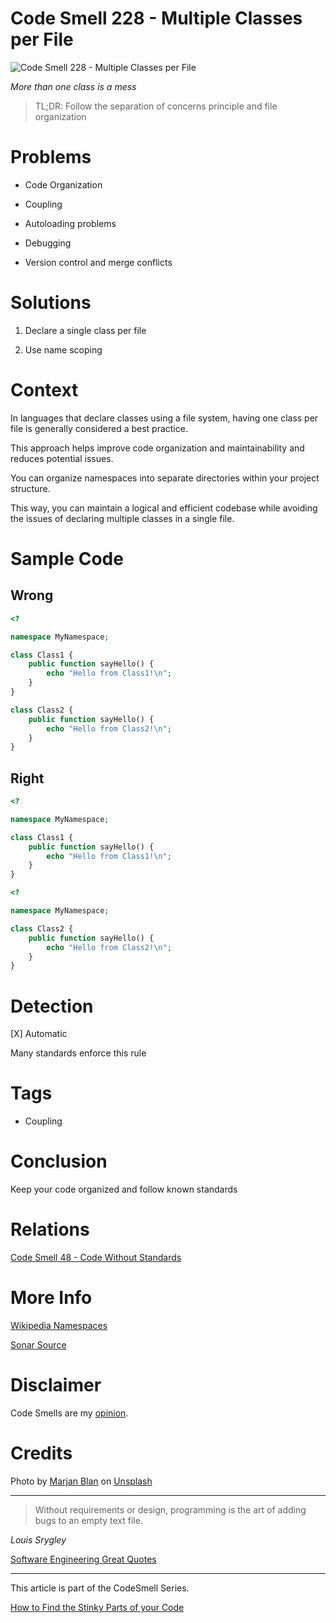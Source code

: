 # Code Smell 228 - Multiple Classes per File
            
![Code Smell 228 - Multiple Classes per File](Code%20Smell%20228%20-%20Multiple%20Classes%20per%20File.jpg)

*More than one class is a mess*

> TL;DR: Follow the separation of concerns principle and file organization

# Problems

- Code Organization

- Coupling

- Autoloading problems

- Debugging

- Version control and merge conflicts

# Solutions

1. Declare a single class per file

2. Use name scoping

# Context

In languages that declare classes using a file system, having one class per file is generally considered a best practice. 

This approach helps improve code organization and maintainability and reduces potential issues. 

You can organize namespaces into separate directories within your project structure. 

This way, you can maintain a logical and efficient codebase while avoiding the issues of declaring multiple classes in a single file.

# Sample Code

## Wrong

[Gist Url]: # (https://gist.github.com/mcsee/ac8b6a8e3680a3083b1a74419973b12a)
```php
<?

namespace MyNamespace;

class Class1 {
    public function sayHello() {
        echo "Hello from Class1!\n";
    }
}

class Class2 {
    public function sayHello() {
        echo "Hello from Class2!\n";
    }
}
```

## Right

[Gist Url]: # (https://gist.github.com/mcsee/4b950a826ccb43b3309fa11a0cee13bd)
```php
<?

namespace MyNamespace;

class Class1 {
    public function sayHello() {
        echo "Hello from Class1!\n";
    }
}
```

[Gist Url]: # (https://gist.github.com/mcsee/e55306d421eb33c7f70ddb77869f0ba2)
```php
<?

namespace MyNamespace;

class Class2 {
    public function sayHello() {
        echo "Hello from Class2!\n";
    }
}
```

# Detection

[X] Automatic 

Many standards enforce this rule

# Tags

- Coupling

# Conclusion

Keep your code organized and follow known standards

# Relations

[Code Smell 48 - Code Without Standards](https://github.com/mcsee/Software-Design-Articles/tree/main/Articles/Code%20Smells/Code%20Smell%2048%20-%20Code%20Without%20Standards/readme.md)

# More Info

[Wikipedia Namespaces](https://en.wikipedia.org/wiki/Namespace)

[Sonar Source](https://rules.sonarsource.com/java/RSPEC-1996/)

# Disclaimer

Code Smells are my [opinion](https://github.com/mcsee/Software-Design-Articles/tree/main/Articles/Blogging/I%20Wrote%20More%20than%2090%20Articles%20on%202021%20Here%20is%20What%20I%20Learned/readme.md).

# Credits

Photo by [Marjan Blan](https://unsplash.com/@marjan_blan) on [Unsplash](https://unsplash.com/photos/jZrundu19Hw)
    
* * *

> Without requirements or design, programming is the art of adding bugs to an empty text file.

_Louis Srygley_
 
[Software Engineering Great Quotes](https://github.com/mcsee/Software-Design-Articles/tree/main/Articles/Quotes/Software%20Engineering%20Great%20Quotes/readme.md)

* * *

This article is part of the CodeSmell Series.

[How to Find the Stinky Parts of your Code](https://github.com/mcsee/Software-Design-Articles/tree/main/Articles/Code%20Smells/How%20to%20Find%20the%20Stinky%20parts%20of%20your%20Code/readme.md)